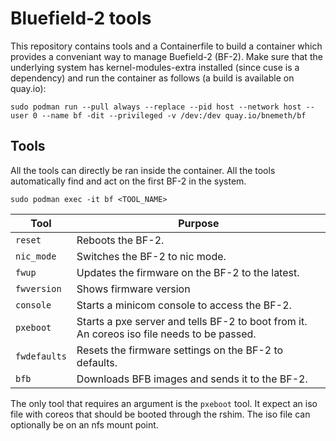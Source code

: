 # Bluefield-2 tools
This repository contains tools and a Containerfile to build a container which provides a conveniant way to manage Buefield-2 (BF-2). Make sure that the underlying system has kernel-modules-extra installed (since cuse is a dependency) and run the container as follows (a build is available on quay.io):

```
sudo podman run --pull always --replace --pid host --network host --user 0 --name bf -dit --privileged -v /dev:/dev quay.io/bnemeth/bf
```

## Tools

All the tools can directly be ran inside the container. All the tools automatically find and act on the first BF-2 in the system.

```
sudo podman exec -it bf <TOOL_NAME>
```

| Tool         | Purpose                                                                                    |
|--------------|--------------------------------------------------------------------------------------------|
| `reset`      | Reboots the BF-2.                                                                          |
| `nic_mode`    | Switches the BF-2 to nic mode.                                                             |
| `fwup`       | Updates the firmware on the BF-2 to the latest.                                            |
| `fwversion`  | Shows firmware version                                                                     |
| `console`    | Starts a minicom console to access the BF-2.                                               |
| `pxeboot`    | Starts a pxe server and tells BF-2 to boot from it. An coreos iso file needs to be passed. |
| `fwdefaults` | Resets the firmware settings on the BF-2 to defaults.                                      |
| `bfb`        | Downloads BFB images and sends it to the BF-2.                                             |

The only tool that requires an argument is the `pxeboot` tool. It expect an iso file with coreos that should
be booted through the rshim. The iso file can optionally be on an nfs mount point.
